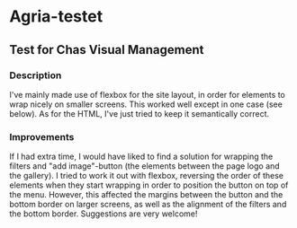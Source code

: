 # Agria-testet
## Test for Chas Visual Management


### Description
I've mainly made use of flexbox for the site layout, in order for elements to wrap nicely on smaller screens. This worked well except in one case (see below). As for the HTML, I've just tried to keep it semantically correct.

### Improvements
If I had extra time, I would have liked to find a solution for wrapping the filters and "add image"-button (the elements between the page logo and the gallery). I tried to work it out with flexbox, reversing the order of these elements when they start wrapping in order to position the button on top of the menu. However, this affected the margins between the button and the bottom border on larger screens, as well as the alignment of the filters and the bottom border. Suggestions are very welcome! 

